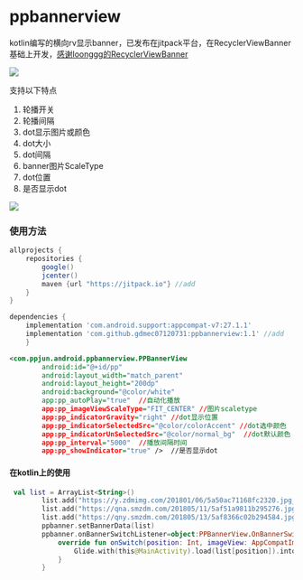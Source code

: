 # ppbannerview
kotlin编写的横向rv显示banner，已发布在jitpack平台，在RecyclerViewBanner基础上开发，[感谢loonggg的RecyclerViewBanner](https://github.com/loonggg/RecyclerViewBanner)

![](https://jitpack.io/v/gdmec07120731/ppbannerview.svg)

支持以下特点

1. 轮播开关
1. 轮播间隔
1. dot显示图片或颜色
1. dot大小
1. dot间隔
1. banner图片ScaleType
1. dot位置
1. 是否显示dot

![](https://s1.ax1x.com/2018/05/14/CrKRSI.jpg)

### 使用方法
```groovy
allprojects {
    repositories {
        google()
        jcenter()
        maven {url "https://jitpack.io"} //add
    }
}

dependencies {
    implementation 'com.android.support:appcompat-v7:27.1.1'
    implementation 'com.github.gdmec07120731:ppbannerview:1.1' //add
    }
```

```xml
<com.ppjun.android.ppbannerview.PPBannerView
        android:id="@+id/pp"
        android:layout_width="match_parent"
        android:layout_height="200dp"
        android:background="@color/white"
        app:pp_autoPlay="true"  //自动化播放         
        app:pp_imageViewScaleType="FIT_CENTER" //图片scaletype
        app:pp_indicatorGravity="right" //dot显示位置
        app:pp_indicatorSelectedSrc="@color/colorAccent" //dot选中颜色
        app:pp_indicatorUnSelectedSrc="@color/normal_bg"  //dot默认颜色
        app:pp_interval="5000"  //播放间隔时间
        app:pp_showIndicator="true" />  //是否显示dot
```


#### 在kotlin上的使用
```kotlin
 val list = ArrayList<String>()
        list.add("https://y.zdmimg.com/201801/06/5a50ac71168fc2320.jpg_d200.jpg")
        list.add("https://qna.smzdm.com/201805/11/5af51a9811b295276.jpg_a200.jpg")
        list.add("https://qny.smzdm.com/201805/13/5af8366c02b294584.jpg_d200.jpg")
        ppbanner.setBannerData(list)
        ppbanner.onBannerSwitchListener=object:PPBannerView.OnBannerSwitchListener{
            override fun onSwitch(position: Int, imageView: AppCompatImageView) {
                Glide.with(this@MainActivity).load(list[position]).into(imageView)
            }
        }
```

